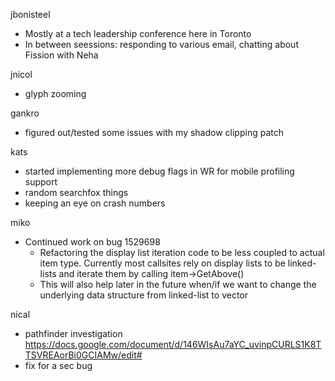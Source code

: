 jbonisteel
  * Mostly at a tech leadership conference here in Toronto
  * In between seessions: responding to various email, chatting about Fission with Neha

jnicol
  * glyph zooming

gankro
  * figured out/tested some issues with my shadow clipping patch

kats
  * started implementing more debug flags in WR for mobile profiling support
  * random searchfox things
  * keeping an eye on crash numbers

miko
  * Continued work on bug 1529698
    * Refactoring the display list iteration code to be less coupled to actual item type. Currently most callsites rely on display lists to be linked-lists and iterate them by calling item->GetAbove()
    * This will also help later in the future when/if we want to change the underlying data structure from linked-list to vector


nical
  * pathfinder investigation https://docs.google.com/document/d/146WIsAu7aYC_uvinpCURLS1K8TTSVREAorBi0GCIAMw/edit#
  * fix for a sec bug
